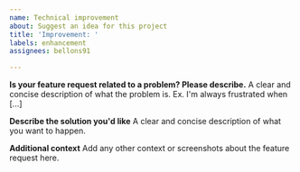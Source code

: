 ```yaml
---
name: Technical improvement
about: Suggest an idea for this project
title: 'Improvement: '
labels: enhancement
assignees: bellons91

---
```


**Is your feature request related to a problem? Please describe.**
A clear and concise description of what the problem is. Ex. I'm always frustrated when [...]

**Describe the solution you'd like**
A clear and concise description of what you want to happen.
 
**Additional context**
Add any other context or screenshots about the feature request here.
